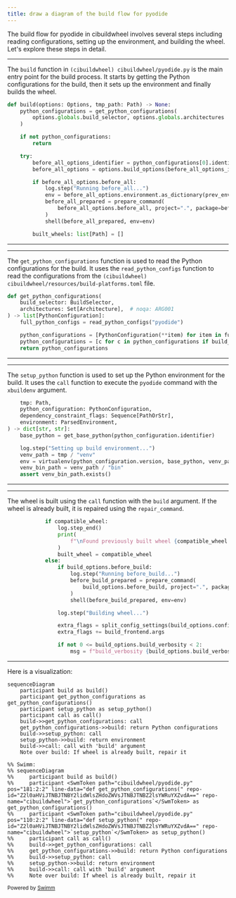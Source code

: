 ```yaml
---
title: draw a diagram of the build flow for pyodide
---
```

The build flow for pyodide in cibuildwheel involves several steps including reading configurations, setting up the environment, and building the wheel. Let's explore these steps in detail.

<SwmSnippet path="/cibuildwheel/pyodide.py" line="192" repo-id="Z2l0aHViJTNBJTNBY2lidWlsZHdoZWVsJTNBJTNBZ2lsYWRuYXZvdA==">

---

The <SwmToken path="cibuildwheel/pyodide.py" pos="192:2:2" line-data="def build(options: Options, tmp_path: Path) -&gt; None:" repo-id="Z2l0aHViJTNBJTNBY2lidWlsZHdoZWVsJTNBJTNBZ2lsYWRuYXZvdA==" repo-name="cibuildwheel">`build`</SwmToken> function in <SwmPath repo-id="Z2l0aHViJTNBJTNBY2lidWlsZHdoZWVsJTNBJTNBZ2lsYWRuYXZvdA==" repo-name="cibuildwheel" path="cibuildwheel/pyodide.py">`(cibuildwheel) cibuildwheel/pyodide.py`</SwmPath> is the main entry point for the build process. It starts by getting the Python configurations for the build, then it sets up the environment and finally builds the wheel.

```python
def build(options: Options, tmp_path: Path) -> None:
    python_configurations = get_python_configurations(
        options.globals.build_selector, options.globals.architectures
    )

    if not python_configurations:
        return

    try:
        before_all_options_identifier = python_configurations[0].identifier
        before_all_options = options.build_options(before_all_options_identifier)

        if before_all_options.before_all:
            log.step("Running before_all...")
            env = before_all_options.environment.as_dictionary(prev_environment=os.environ)
            before_all_prepared = prepare_command(
                before_all_options.before_all, project=".", package=before_all_options.package_dir
            )
            shell(before_all_prepared, env=env)

        built_wheels: list[Path] = []
```

---

</SwmSnippet>

<SwmSnippet path="/cibuildwheel/pyodide.py" line="181" repo-id="Z2l0aHViJTNBJTNBY2lidWlsZHdoZWVsJTNBJTNBZ2lsYWRuYXZvdA==">

---

The <SwmToken path="cibuildwheel/pyodide.py" pos="181:2:2" line-data="def get_python_configurations(" repo-id="Z2l0aHViJTNBJTNBY2lidWlsZHdoZWVsJTNBJTNBZ2lsYWRuYXZvdA==" repo-name="cibuildwheel">`get_python_configurations`</SwmToken> function is used to read the Python configurations for the build. It uses the <SwmToken path="cibuildwheel/pyodide.py" pos="185:5:5" line-data="    full_python_configs = read_python_configs(&quot;pyodide&quot;)" repo-id="Z2l0aHViJTNBJTNBY2lidWlsZHdoZWVsJTNBJTNBZ2lsYWRuYXZvdA==" repo-name="cibuildwheel">`read_python_configs`</SwmToken> function to read the configurations from the <SwmPath repo-id="Z2l0aHViJTNBJTNBY2lidWlsZHdoZWVsJTNBJTNBZ2lsYWRuYXZvdA==" repo-name="cibuildwheel" path="cibuildwheel/resources/build-platforms.toml">`(cibuildwheel) cibuildwheel/resources/build-platforms.toml`</SwmPath> file.

```python
def get_python_configurations(
    build_selector: BuildSelector,
    architectures: Set[Architecture],  # noqa: ARG001
) -> list[PythonConfiguration]:
    full_python_configs = read_python_configs("pyodide")

    python_configurations = [PythonConfiguration(**item) for item in full_python_configs]
    python_configurations = [c for c in python_configurations if build_selector(c.identifier)]
    return python_configurations
```

---

</SwmSnippet>

<SwmSnippet path="/cibuildwheel/pyodide.py" line="111" repo-id="Z2l0aHViJTNBJTNBY2lidWlsZHdoZWVsJTNBJTNBZ2lsYWRuYXZvdA==">

---

The <SwmToken path="cibuildwheel/pyodide.py" pos="110:2:2" line-data="def setup_python(" repo-id="Z2l0aHViJTNBJTNBY2lidWlsZHdoZWVsJTNBJTNBZ2lsYWRuYXZvdA==" repo-name="cibuildwheel">`setup_python`</SwmToken> function is used to set up the Python environment for the build. It uses the <SwmToken path="cibuildwheel/pyodide.py" pos="24:1:1" line-data="    call," repo-id="Z2l0aHViJTNBJTNBY2lidWlsZHdoZWVsJTNBJTNBZ2lsYWRuYXZvdA==" repo-name="cibuildwheel">`call`</SwmToken> function to execute the <SwmToken path="cibuildwheel/pyodide.py" pos="185:8:8" line-data="    full_python_configs = read_python_configs(&quot;pyodide&quot;)" repo-id="Z2l0aHViJTNBJTNBY2lidWlsZHdoZWVsJTNBJTNBZ2lsYWRuYXZvdA==" repo-name="cibuildwheel">`pyodide`</SwmToken> command with the <SwmToken path="cibuildwheel/pyodide.py" pos="73:8:8" line-data="        / f&quot;.pyodide-xbuildenv-{pyodide_version}/{pyodide_version}/xbuildenv/pyodide-root&quot;" repo-id="Z2l0aHViJTNBJTNBY2lidWlsZHdoZWVsJTNBJTNBZ2lsYWRuYXZvdA==" repo-name="cibuildwheel">`xbuildenv`</SwmToken> argument.

```python
    tmp: Path,
    python_configuration: PythonConfiguration,
    dependency_constraint_flags: Sequence[PathOrStr],
    environment: ParsedEnvironment,
) -> dict[str, str]:
    base_python = get_base_python(python_configuration.identifier)

    log.step("Setting up build environment...")
    venv_path = tmp / "venv"
    env = virtualenv(python_configuration.version, base_python, venv_path, [], use_uv=False)
    venv_bin_path = venv_path / "bin"
    assert venv_bin_path.exists()
```

---

</SwmSnippet>

<SwmSnippet path="/cibuildwheel/pyodide.py" line="264" repo-id="Z2l0aHViJTNBJTNBY2lidWlsZHdoZWVsJTNBJTNBZ2lsYWRuYXZvdA==">

---

The wheel is built using the <SwmToken path="cibuildwheel/pyodide.py" pos="24:1:1" line-data="    call," repo-id="Z2l0aHViJTNBJTNBY2lidWlsZHdoZWVsJTNBJTNBZ2lsYWRuYXZvdA==" repo-name="cibuildwheel">`call`</SwmToken> function with the <SwmToken path="cibuildwheel/pyodide.py" pos="267:36:36" line-data="                    f&quot;\nFound previously built wheel {compatible_wheel.name}, that&#39;s compatible with {config.identifier}. Skipping build step...&quot;" repo-id="Z2l0aHViJTNBJTNBY2lidWlsZHdoZWVsJTNBJTNBZ2lsYWRuYXZvdA==" repo-name="cibuildwheel">`build`</SwmToken> argument. If the wheel is already built, it is repaired using the <SwmToken path="cibuildwheel/pyodide.py" pos="304:5:5" line-data="                if build_options.repair_command:" repo-id="Z2l0aHViJTNBJTNBY2lidWlsZHdoZWVsJTNBJTNBZ2lsYWRuYXZvdA==" repo-name="cibuildwheel">`repair_command`</SwmToken>.

```python
            if compatible_wheel:
                log.step_end()
                print(
                    f"\nFound previously built wheel {compatible_wheel.name}, that's compatible with {config.identifier}. Skipping build step..."
                )
                built_wheel = compatible_wheel
            else:
                if build_options.before_build:
                    log.step("Running before_build...")
                    before_build_prepared = prepare_command(
                        build_options.before_build, project=".", package=build_options.package_dir
                    )
                    shell(before_build_prepared, env=env)

                log.step("Building wheel...")

                extra_flags = split_config_settings(build_options.config_settings, "build")
                extra_flags += build_frontend.args

                if not 0 <= build_options.build_verbosity < 2:
                    msg = f"build_verbosity {build_options.build_verbosity} is not supported for build frontend. Ignoring."
```

---

</SwmSnippet>

Here is a visualization:

```mermaid
sequenceDiagram
    participant build as build()
    participant get_python_configurations as get_python_configurations()
    participant setup_python as setup_python()
    participant call as call()
    build->>get_python_configurations: call
    get_python_configurations->>build: return Python configurations
    build->>setup_python: call
    setup_python->>build: return environment
    build->>call: call with 'build' argument
    Note over build: If wheel is already built, repair it

%% Swimm:
%% sequenceDiagram
%%     participant build as build()
%%     participant <SwmToken path="cibuildwheel/pyodide.py" pos="181:2:2" line-data="def get_python_configurations(" repo-id="Z2l0aHViJTNBJTNBY2lidWlsZHdoZWVsJTNBJTNBZ2lsYWRuYXZvdA==" repo-name="cibuildwheel">`get_python_configurations`</SwmToken> as get_python_configurations()
%%     participant <SwmToken path="cibuildwheel/pyodide.py" pos="110:2:2" line-data="def setup_python(" repo-id="Z2l0aHViJTNBJTNBY2lidWlsZHdoZWVsJTNBJTNBZ2lsYWRuYXZvdA==" repo-name="cibuildwheel">`setup_python`</SwmToken> as setup_python()
%%     participant call as call()
%%     build->>get_python_configurations: call
%%     get_python_configurations->>build: return Python configurations
%%     build->>setup_python: call
%%     setup_python->>build: return environment
%%     build->>call: call with 'build' argument
%%     Note over build: If wheel is already built, repair it
```

<SwmMeta version="3.0.0"><sup>Powered by [Swimm](/)</sup></SwmMeta>
